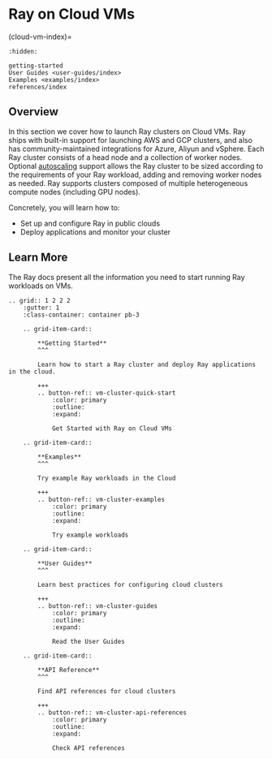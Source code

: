 # Ray on Cloud VMs
(cloud-vm-index)=

```{toctree}
:hidden:

getting-started
User Guides <user-guides/index>
Examples <examples/index>
references/index
```

## Overview

In this section we cover how to launch Ray clusters on Cloud VMs. Ray ships with built-in support
for launching AWS and GCP clusters, and also has community-maintained integrations for Azure, Aliyun and vSphere.
Each Ray cluster consists of a head node and a collection of worker nodes. Optional
[autoscaling](vms-autoscaling) support allows the Ray cluster to be sized according to the
requirements of your Ray workload, adding and removing worker nodes as needed. Ray supports
clusters composed of multiple heterogeneous compute nodes (including GPU nodes).

Concretely, you will learn how to:

- Set up and configure Ray in public clouds
- Deploy applications and monitor your cluster

## Learn More

The Ray docs present all the information you need to start running Ray workloads on VMs.

```{eval-rst}
.. grid:: 1 2 2 2
    :gutter: 1
    :class-container: container pb-3

    .. grid-item-card::

        **Getting Started**
        ^^^

        Learn how to start a Ray cluster and deploy Ray applications in the cloud.

        +++
        .. button-ref:: vm-cluster-quick-start
            :color: primary
            :outline:
            :expand:

            Get Started with Ray on Cloud VMs

    .. grid-item-card::

        **Examples**
        ^^^

        Try example Ray workloads in the Cloud

        +++
        .. button-ref:: vm-cluster-examples
            :color: primary
            :outline:
            :expand:

            Try example workloads

    .. grid-item-card::

        **User Guides**
        ^^^

        Learn best practices for configuring cloud clusters

        +++
        .. button-ref:: vm-cluster-guides
            :color: primary
            :outline:
            :expand:

            Read the User Guides

    .. grid-item-card::

        **API Reference**
        ^^^

        Find API references for cloud clusters

        +++
        .. button-ref:: vm-cluster-api-references
            :color: primary
            :outline:
            :expand:

            Check API references
```
